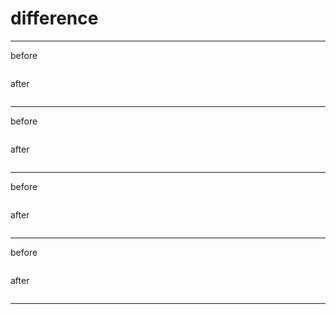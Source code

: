 # difference

---
before
```

```
after
```

```
---
before
```

```
after
```

```
---
before
```

```
after
```

```
---
before
```

```
after
```

```
---
